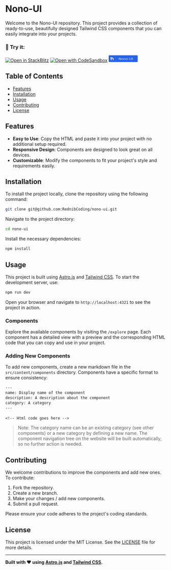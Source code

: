 
# Nono-UI

Welcome to the Nono-UI repository. This project provides a collection of ready-to-use, beautifully designed Tailwind CSS components that you can easily integrate into your projects.

### 🚀 Try it:
[![Open in StackBlitz](https://developer.stackblitz.com/img/open_in_stackblitz.svg)](https://stackblitz.com/github/RednibCoding/nono-ui)
[![Open with CodeSandbox](https://assets.codesandbox.io/github/button-edit-lime.svg)](https://codesandbox.io/p/sandbox/github/RednibCoding/nono-ui)
[<img src="public/nnui-button.png" width="18%" height="18%" alt="Nono-UI Logo">](https://nono-ui.netlify.app)

## Table of Contents

- [Features](#features)
- [Installation](#installation)
- [Usage](#usage)
- [Contributing](#contributing)
- [License](#license)

## Features

- **Easy to Use**: Copy the HTML and paste it into your project with no additional setup required.
- **Responsive Design**: Components are designed to look great on all devices.
- **Customizable**: Modify the components to fit your project's style and requirements easily.

## Installation

To install the project locally, clone the repository using the following command:

```sh
git clone git@github.com:RednibCoding/nono-ui.git
```

Navigate to the project directory:

```sh
cd nono-ui
```

Install the necessary dependencies:

```sh
npm install
```

## Usage

This project is built using [Astro.js](https://astro.build/) and [Tailwind CSS](https://tailwindcss.com/). To start the development server, use:

```sh
npm run dev
```

Open your browser and navigate to `http://localhost:4321` to see the project in action.

### Components

Explore the available components by visiting the `/explore` page. Each component has a detailed view with a preview and the corresponding HTML code that you can copy and use in your project.

### Adding New Components

To add new components, create a new markdown file in the `src/content/components` directory. Components have a specific format to ensure consistency:

```
---
name: Display name of the component
description: A description about the component
category: A category
---

<!-- Html code goes here -->
```
>Note: The category name can be an existing category (see other components) or a new category by defining a new name. The component navigation tree on the website will be built automatically, so no further action is needed.

## Contributing

We welcome contributions to improve the components and add new ones. To contribute:

1. Fork the repository.
2. Create a new branch.
3. Make your changes / add new components.
4. Submit a pull request.

Please ensure your code adheres to the project's coding standards.

## License

This project is licensed under the MIT License. See the [LICENSE](LICENSE) file for more details.

---

**Built with ❤️ using [Astro.js](https://astro.build/) and [Tailwind CSS](https://tailwindcss.com/).**
